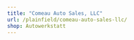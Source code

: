 ```yaml
---
title: "Comeau Auto Sales, LLC"
url: /plainfield/comeau-auto-sales-llc/
shop: Autowerkstatt
---
```

